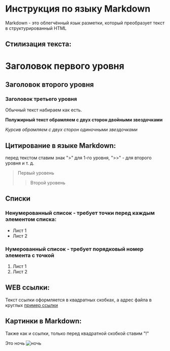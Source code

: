 # Инструкция по языку Markdown

Markdown - это облегчённый язык разметки, который преобразует текст в структурированный HTML
## Стилизация текста:
# Заголовок первого уровня
## Заголовок второго уровня
### Заголовок третьего уровня
Обычный текст набираем как есть.

**Полужирный текст обрамляем с двух сторон двойными звездочками**

*Курсив обрамляем с двух сторон одиночными звездочками*

## Цитирование в языке Markdown:
перед текстом ставим знак ">" для 1-го уровня, ">>" - для второго уровня и т. д.
> Первый уровень
>> Второй уровень

## Списки
### Ненумерованный список - требует точки перед каждым элементом списка:
* Лист 1
* Лист 2
### Нумерованный список - требует порядковый номер элемента с точкой
1. Лист 1
2. Лист 2

## WEB ссылки:
Текст ссылки оформляется в квадратных скобках, а адрес файла в круглых [пример ссылки](http.example.com "Всплывающая подсказка")

## Картинки в Markdown:
Также как и ссылки, только перед квадратной скобкой ставим "!"

Это ночь
![ночь](night.png)